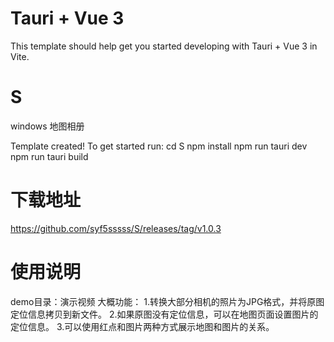 # Tauri + Vue 3

This template should help get you started developing with Tauri + Vue 3 in Vite. 

# S
windows 地图相册

Template created! To get started run:
  cd S
  npm install
  npm run tauri dev
  npm run tauri build

# 下载地址
https://github.com/syf5sssss/S/releases/tag/v1.0.3

# 使用说明
demo目录：演示视频
大概功能：
1.转换大部分相机的照片为JPG格式，并将原图定位信息拷贝到新文件。
2.如果原图没有定位信息，可以在地图页面设置图片的定位信息。
3.可以使用红点和图片两种方式展示地图和图片的关系。